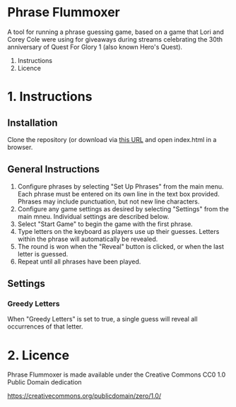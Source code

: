 # Phrase Flummoxer

A tool for running a phrase guessing game, based on a game that Lori and Corey Cole were using for giveaways during streams celebrating the 30th anniversary of Quest For Glory 1 (also known Hero's Quest).

1. Instructions
2. Licence



# 1. Instructions

## Installation

Clone the repository (or download via [this URL](https://gitlab.com/Cheeseness/phrase-flummoxer/-/archive/master/phrase-flummoxer-master.zip) and open index.html in a browser.


## General Instructions

1. Configure phrases by selecting "Set Up Phrases" from the main menu. Each phrase must be entered on its own line in the text box provided. Phrases may include punctuation, but not new line characters.
2. Configure any game settings as desired by selecting "Settings" from the main mneu. Individual settings are described below.
3. Select "Start Game" to begin the game with the first phrase.
4. Type letters on the keyboard as players use up their guesses. Letters within the phrase will automatically be revealed.
5. The round is won when the "Reveal" button is clicked, or when the last letter is guessed.
6. Repeat until all phrases have been played.


## Settings

### Greedy Letters
When "Greedy Letters" is set to true, a single guess will reveal all occurrences of that letter.



# 2. Licence

Phrase Flummoxer is made available under the Creative Commons CC0 1.0 Public Domain dedication

https://creativecommons.org/publicdomain/zero/1.0/
